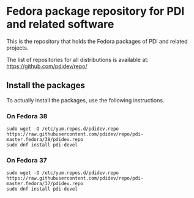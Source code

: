 # Fedora package repository for PDI and related software

This is the repository that holds the Fedora packages of PDI and related projects.

The list of repositories for all distributions is available at: https://github.com/pdidev/repo/

## Install the packages

To actually install the packages, use the following instructions.

### On Fedora 38

```
sudo wget -O /etc/yum.repos.d/pdidev.repo https://raw.githubusercontent.com/pdidev/repo/pdi-master.fedora/38/pdidev.repo
sudo dnf install pdi-devel
```
### On Fedora 37

```
sudo wget -O /etc/yum.repos.d/pdidev.repo https://raw.githubusercontent.com/pdidev/repo/pdi-master.fedora/37/pdidev.repo
sudo dnf install pdi-devel
```

